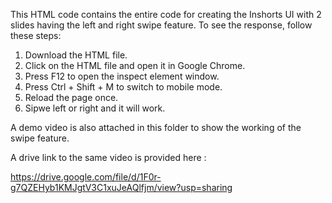 This HTML code contains the entire code for creating the Inshorts UI with 2 slides having the left and right swipe feature. 
To see the response, follow these steps: 

   1) Download the HTML file.
   2) Click on the HTML file and open it in Google Chrome.
   3) Press F12 to open the inspect element window.
   4) Press Ctrl + Shift + M to switch to mobile mode.
   5) Reload the page once.
   6) Sipwe left or right and it will work.
   
A demo video is also attached in this folder to show the working of the swipe feature.

A drive link to the same video is provided here : 

https://drive.google.com/file/d/1F0r-g7QZEHyb1KMJgtV3C1xuJeAQlfjm/view?usp=sharing


